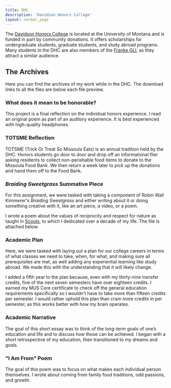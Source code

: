 ```yaml
---
title: DHC
description: 'Davidson Honors College'
layout: normal_page
---
```


<script>
	import DotSeparator from '$lib/components/DotSeparator.svelte';
	import PdfViewer from '$lib/components/PdfViewer.svelte';
	import AudioPlayer from '$lib/components/AudioPlayer.svelte';
</script>

The [Davidson Honors College](http://dhc.umt.edu/) is located at the University of Montana and is funded in part by community donations. It offers scholarships for undergraduate students, graduate students, and study abroad programs. Many students in the DHC are also members of the [Franke GLI](/education/gli), as they attract a similar audience.

<DotSeparator />

## The Archives

Here you can find the archives of my work while in the DHC. The download links to all the files are below each file preview.

### What does it mean to be honorable?

This project is a final reflection on the individual honors experience. I read an original poem as part of an auditory experience. It is best experienced with high-quality headphones.

<AudioPlayer src="/assets/wimtbh.wav" />
<PdfViewer file="/assets/wimtbh-explanation-1.pdf" altText="WIMTBH Explanation.pdf" />

### TOTSME Reflection

TOTSME (Trick Or Treat So Missoula Eats) is an annual tradition held by the DHC. Honors students go door to door and drop off an informational flier asking residents to collect non-perishable food items to donate to the Missoula Food Bank. We then return a week later to pick up the donations and hand them off to the Food Bank.

<PdfViewer file="/assets/totsme-reflection.pdf" altText="TOTSME Reflection.pdf" />

### *Braiding Sweetgrass* Summative Piece

For this assignment, we were tasked with taking a component of Robin Wall Kimmerer's *Braiding Sweetgrass* and either writing about it or doing something creative ​with it, like an art piece, a video, or a poem. 

I wrote a poem about the values of reciprocity and respect for nature as taught in [Scouts](/hobbies/scouts), to which I dedicated over a decade of my life. The file is attached below.

<PdfViewer file="/assets/braiding-sweetgrass-summative-piece.pdf" altText="Braiding Sweetgrass Summative Piece.pdf" />

### Academic Plan

Here, we were tasked with laying out a plan for our college careers in terms of what classes we need to take, when, for what, and making sure all prerequisites are met, as well adding any experiential learning like study abroad. We made this with the understanding that it will likely change.

I added a fifth year to the plan because, even with my thirty-nine transfer credits, five of the next seven semesters have over eighteen credits. I earned my MUS Core certificate to check off the general education requirements specifically so I wouldn’t have to take more than fifteen credits per semester. I would rather uphold this plan than cram more credits in per semester, as this works better with how my brain operates.

<PdfViewer file="/assets/academic-plan-1.pdf" altText="Academic Plan.pdf" />

### Academic Narrative

The goal of this short essay was to think of the long-term goals of one’s education and life and to discuss how those can be achieved. I began with a short retrospective of my education, then transitioned to my dreams and goals.

<PdfViewer file="/assets/academic-narrative.pdf" altText="Academic Narrative.pdf" />

### "I Am From" Poem

The goal of this poem was to focus on what makes each individual person themselves. I wrote about coming from family food traditions, odd passions, and growth. 

<PdfViewer file="/assets/i-am-from-poem.pdf" altText="'I Am From' Poem.pdf" />
